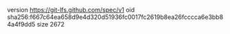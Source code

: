 version https://git-lfs.github.com/spec/v1
oid sha256:f667c64ea658d9e4d320d51936fc0017fc2619b8ea26fcccca6e3bb84a4f9dd5
size 2672
